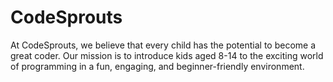 # CodeSprouts
At CodeSprouts, we believe that every child has the potential to become a great coder. Our mission is to introduce kids aged 8-14 to the exciting world of programming in a fun, engaging, and beginner-friendly environment.
